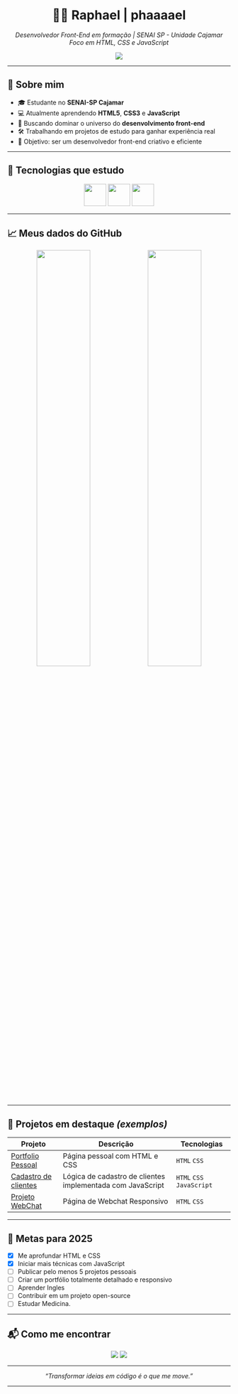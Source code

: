 
<h1 align="center">👨‍💻 Raphael | phaaaael</h1>
<p align="center">
  <i>Desenvolvedor Front-End em formação | SENAI SP - Unidade Cajamar</i><br>
  <i>Foco em HTML, CSS e JavaScript</i><br>
</p>

<p align="center">
  <img src="https://readme-typing-svg.herokuapp.com/?color=0df&center=true&vCenter=true&lines=Olá,+me+chamo+Raphael!;Sou+apaixonado+por+tecnologia.;Estudante+de+desenvolvimento+web.;Front-End+é+a+minha+praia."/>
</p>

---

## 🚀 Sobre mim

- 🎓 Estudante no **SENAI-SP Cajamar**
- 💻 Atualmente aprendendo **HTML5**, **CSS3** e **JavaScript**
- 🌱 Buscando dominar o universo do **desenvolvimento front-end**
- 🛠️ Trabalhando em projetos de estudo para ganhar experiência real
- 🎯 Objetivo: ser um desenvolvedor front-end criativo e eficiente

---

## 🧠 Tecnologias que estudo

<p align="center">
  <img src="https://cdn.jsdelivr.net/gh/devicons/devicon/icons/html5/html5-original.svg" width="50px"/>
  <img src="https://cdn.jsdelivr.net/gh/devicons/devicon/icons/css3/css3-original.svg" width="50px"/>
  <img src="https://cdn.jsdelivr.net/gh/devicons/devicon/icons/javascript/javascript-original.svg" width="50px"/>
</p>

---

## 📈 Meus dados do GitHub

<p align="center">
  <img width="49%" src="https://github-readme-stats.vercel.app/api?username=phaaaael&show_icons=true&theme=radical&hide_title=false&count_private=true&hide=issues"/>
  <img width="49%" src="https://github-readme-stats.vercel.app/api/top-langs/?username=phaaaael&layout=compact&theme=radical"/>
</p>

---

## 💼 Projetos em destaque *(exemplos)*

| Projeto | Descrição | Tecnologias |
|--------|-----------|-------------|
| [Portfolio Pessoal](#) | Página pessoal com HTML e CSS | `HTML` `CSS` |
| [Cadastro de clientes ](#) | Lógica de cadastro de clientes implementada com JavaScript | `HTML` `CSS` `JavaScript` |
| [Projeto WebChat](#) | Página de Webchat Responsivo | `HTML` `CSS` |

---

## 🎯 Metas para 2025

- [x] Me aprofundar HTML e CSS
- [x] Iniciar mais técnicas com JavaScript
- [ ] Publicar pelo menos 5 projetos pessoais
- [ ] Criar um portfólio totalmente detalhado e responsivo
- [ ] Aprender Ingles
- [ ] Contribuir em um projeto open-source
- [ ] Estudar Medicina.

---

## 📬 Como me encontrar

<div align="center">
  <a href="https://github.com/phaaaael"><img src="https://img.shields.io/badge/-GitHub-000?style=for-the-badge&logo=github"/></a>
  <a href="mailto:raphael.abiliosenaisp@gmail.com"><img src="https://img.shields.io/badge/-Email-D14836?style=for-the-badge&logo=gmail&logoColor=white"/></a>
</div>

---

<p align="center"><i>“Transformar ideias em código é o que me move.”</i></p>

---
